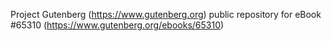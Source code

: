 Project Gutenberg (https://www.gutenberg.org) public repository for
eBook #65310 (https://www.gutenberg.org/ebooks/65310)
